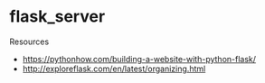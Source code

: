 # flask_server

Resources
- https://pythonhow.com/building-a-website-with-python-flask/
- http://exploreflask.com/en/latest/organizing.html
